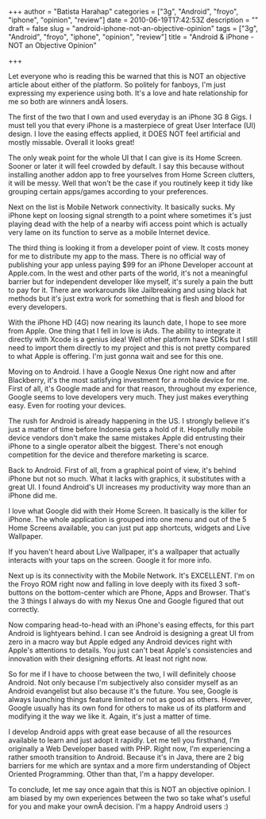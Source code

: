 +++
author = "Batista Harahap"
categories = ["3g", "Android", "froyo", "iphone", "opinion", "review"]
date = 2010-06-19T17:42:53Z
description = ""
draft = false
slug = "android-iphone-not-an-objective-opinion"
tags = ["3g", "Android", "froyo", "iphone", "opinion", "review"]
title = "Android & iPhone - NOT an Objective Opinion"

+++


Let everyone who is reading this be warned that this is NOT an objective article about either of the platform. So politely for fanboys, I'm just expressing my experience using both. It's a love and hate relationship for me so both are winners andÂ losers.

The first of the two that I own and used everyday is an iPhone 3G 8 Gigs. I must tell you that every iPhone is a masterpiece of great User Interface (UI) design. I love the easing effects applied, it DOES NOT feel artificial and mostly missable. Overall it looks great!

The only weak point for the whole UI that I can give is its Home Screen. Sooner or later it will feel crowded by default. I say this because without installing another addon app to free yourselves from Home Screen clutters, it will be messy. Well that won't be the case if you routinely keep it tidy like grouping certain apps/games according to your preferences.

Next on the list is Mobile Network connectivity. It basically sucks. My iPhone kept on loosing signal strength to a point where sometimes it's just playing dead with the help of a nearby wifi access point which is actually very lame on its function to serve as a mobile Internet device.

The third thing is looking it from a developer point of view. It costs money for me to distribute my app to the mass. There is no official way of publishing your app unless paying $99 for an iPhone Developer account at Apple.com. In the west and other parts of the world, it's not a meaningful barrier but for independent developer like myself, it's surely a pain the butt to pay for it. There are workarounds like Jailbreaking and using black hat methods but it's just extra work for something that is flesh and blood for every developers.

With the iPhone HD (4G) now nearing its launch date, I hope to see more from Apple. One thing that I fell in love is iAds. The ability to integrate it directly with Xcode is a genius idea! Well other platform have SDKs but I still need to import them directly to my project and this is not pretty compared to what Apple is offering. I'm just gonna wait and see for this one.

Moving on to Android. I have a Google Nexus One right now and after Blackberry, it's the most satisfying investment for a mobile device for me. First of all, it's Google made and for that reason, throughout my experience, Google seems to love developers very much. They just makes everything easy. Even for rooting your devices.

The rush for Android is already happening in the US. I strongly believe it's just a matter of time before Indonesia gets a hold of it. Hopefully mobile device vendors don't make the same mistakes Apple did entrusting their iPhone to a single operator albeit the biggest. There's not enough competition for the device and therefore marketing is scarce.

Back to Android. First of all, from a graphical point of view, it's behind iPhone but not so much. What it lacks with graphics, it substitutes with a great UI. I found Android's UI increases my productivity way more than an iPhone did me.

I love what Google did with their Home Screen. It basically is the killer for iPhone. The whole application is grouped into one menu and out of the 5 Home Screens available, you can just put app shortcuts, widgets and Live Wallpaper.

If you haven't heard about Live Wallpaper, it's a wallpaper that actually interacts with your taps on the screen. Google it for more info.

Next up is its connectivity with the Mobile Network. It's EXCELLENT. I'm on the Froyo ROM right now and falling in love deeply with its fixed 3 soft-buttons on the bottom-center which are Phone, Apps and Browser. That's the 3 things I always do with my Nexus One and Google figured that out correctly.

Now comparing head-to-head with an iPhone's easing effects, for this part Android is lightyears behind. I can see Android is designing a great UI from zero in a macro way but Apple edged any Android devices right with Apple's attentions to details. You just can't beat Apple's consistencies and innovation with their designing efforts. At least not right now.

So for me if I have to choose between the two, I will definitely choose Android. Not only because I'm subjectively also consider myself as an Android evangelist but also because it's the future. You see, Google is always launching things feature limited or not as good as others. However, Google usually has its own fond for others to make us of its platform and modifying it the way we like it. Again, it's just a matter of time.

I develop Android apps with great ease because of all the resources available to learn and just adopt it rapidly. Let me tell you firsthand, I'm originally a Web Developer based with PHP. Right now, I'm experiencing a rather smooth transition to Android. Because it's in Java, there are 2 big barriers for me which are syntax and a more firm understanding of Object Oriented Programming. Other than that, I'm a happy developer.

To conclude, let me say once again that this is NOT an objective opinion. I am biased by my own experiences between the two so take what's useful for you and make your ownÂ decision. I'm a happy Android users :)